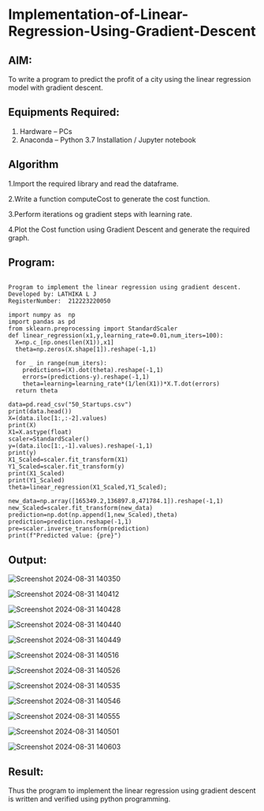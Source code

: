 # Implementation-of-Linear-Regression-Using-Gradient-Descent

## AIM:
To write a program to predict the profit of a city using the linear regression model with gradient descent.

## Equipments Required:
1. Hardware – PCs
2. Anaconda – Python 3.7 Installation / Jupyter notebook

## Algorithm
1.Import the required library and read the dataframe.

2.Write a function computeCost to generate the cost function.

3.Perform iterations og gradient steps with learning rate.

4.Plot the Cost function using Gradient Descent and generate the required graph. 

## Program:

```

Program to implement the linear regression using gradient descent.
Developed by: LATHIKA L J
RegisterNumber:  212223220050

import numpy as  np
import pandas as pd
from sklearn.preprocessing import StandardScaler
def linear_regression(x1,y,learning_rate=0.01,num_iters=100):
  X=np.c_[np.ones(len(X1)),x1]
  theta=np.zeros(X.shape[1]).reshape(-1,1)

  for _ in range(num_iters):
    predictions=(X).dot(theta).reshape(-1,1)
    errors=(predictions-y).reshape(-1,1)        
    theta=learning=learning_rate*(1/len(X1))*X.T.dot(errors)
  return theta

data=pd.read_csv("50_Startups.csv")
print(data.head())
X=(data.iloc[1:,:-2].values)
print(X)
X1=X.astype(float)
scaler=StandardScaler()
y=(data.iloc[1:,-1].values).reshape(-1,1)
print(y)
X1_Scaled=scaler.fit_transform(X1)
Y1_Scaled=scaler.fit_transform(y)
print(X1_Scaled)
print(Y1_Scaled)
theta=linear_regression(X1_Scaled,Y1_Scaled);

new_data=np.array([165349.2,136897.8,471784.1]).reshape(-1,1)
new_Scaled=scaler.fit_transform(new_data)
prediction=np.dot(np.append(1,new_Scaled),theta)
prediction=prediction.reshape(-1,1)
pre=scaler.inverse_transform(prediction)
print(f"Predicted value: {pre}")

```

## Output:

![Screenshot 2024-08-31 140350](https://github.com/user-attachments/assets/18385998-acfe-4b9f-a34a-6db9f81e7c00)

![Screenshot 2024-08-31 140412](https://github.com/user-attachments/assets/c25a9ce5-736e-43c8-8f47-646223710282)

![Screenshot 2024-08-31 140428](https://github.com/user-attachments/assets/3e375528-c939-4686-8d2c-092afd6ce1e8)

![Screenshot 2024-08-31 140440](https://github.com/user-attachments/assets/eea2e4c2-8365-4336-ae2d-6f2dcda5c9c9)

![Screenshot 2024-08-31 140449](https://github.com/user-attachments/assets/04f9ac50-0540-402c-ba8a-6494a5671681)

![Screenshot 2024-08-31 140516](https://github.com/user-attachments/assets/97b3384b-a6e1-4940-a884-a1223194557a)

![Screenshot 2024-08-31 140526](https://github.com/user-attachments/assets/bbdf1a50-e1f6-4670-8a7f-e1d30ef18e0e)

![Screenshot 2024-08-31 140535](https://github.com/user-attachments/assets/0a27a7d8-754e-4d4a-be80-b02967021020)

![Screenshot 2024-08-31 140546](https://github.com/user-attachments/assets/4e73de91-da8d-4a5c-8105-f852e5846ecb)

![Screenshot 2024-08-31 140555](https://github.com/user-attachments/assets/7fbf6c22-4c70-4239-923d-2b95fd371c35)

![Screenshot 2024-08-31 140501](https://github.com/user-attachments/assets/82cf341a-f0c2-4269-b91e-4a3ed706abe6)

![Screenshot 2024-08-31 140603](https://github.com/user-attachments/assets/5d8fadbb-67e8-4c39-b4b9-bf74b3b70e19)


## Result:
Thus the program to implement the linear regression using gradient descent is written and verified using python programming.
